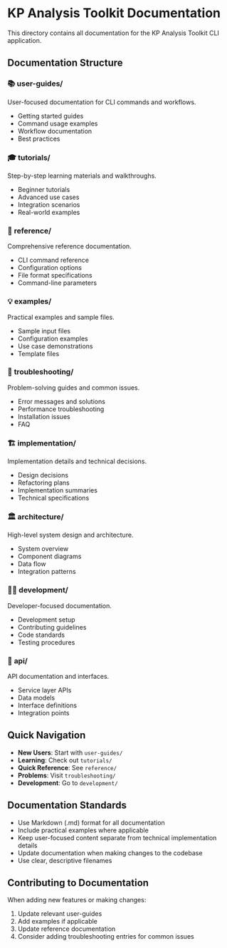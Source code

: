 # KP Analysis Toolkit Documentation

This directory contains all documentation for the KP Analysis Toolkit CLI application.

## Documentation Structure

### 📚 **user-guides/**
User-focused documentation for CLI commands and workflows.
- Getting started guides
- Command usage examples
- Workflow documentation
- Best practices

### 🎓 **tutorials/**
Step-by-step learning materials and walkthroughs.
- Beginner tutorials
- Advanced use cases
- Integration scenarios
- Real-world examples

### 📖 **reference/**
Comprehensive reference documentation.
- CLI command reference
- Configuration options
- File format specifications
- Command-line parameters

### 💡 **examples/**
Practical examples and sample files.
- Sample input files
- Configuration examples
- Use case demonstrations
- Template files

### 🔧 **troubleshooting/**
Problem-solving guides and common issues.
- Error messages and solutions
- Performance troubleshooting
- Installation issues
- FAQ

### 🏗️ **implementation/**
Implementation details and technical decisions.
- Design decisions
- Refactoring plans
- Implementation summaries
- Technical specifications

### 🏛️ **architecture/**
High-level system design and architecture.
- System overview
- Component diagrams
- Data flow
- Integration patterns

### 👨‍💻 **development/**
Developer-focused documentation.
- Development setup
- Contributing guidelines
- Code standards
- Testing procedures

### 🔌 **api/**
API documentation and interfaces.
- Service layer APIs
- Data models
- Interface definitions
- Integration points

## Quick Navigation

- **New Users**: Start with `user-guides/`
- **Learning**: Check out `tutorials/`
- **Quick Reference**: See `reference/`
- **Problems**: Visit `troubleshooting/`
- **Development**: Go to `development/`

## Documentation Standards

- Use Markdown (.md) format for all documentation
- Include practical examples where applicable
- Keep user-focused content separate from technical implementation details
- Update documentation when making changes to the codebase
- Use clear, descriptive filenames

## Contributing to Documentation

When adding new features or making changes:
1. Update relevant user-guides
2. Add examples if applicable
3. Update reference documentation
4. Consider adding troubleshooting entries for common issues
